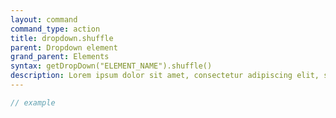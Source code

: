 ```yaml
---
layout: command
command_type: action
title: dropdown.shuffle
parent: Dropdown element
grand_parent: Elements
syntax: getDropDown("ELEMENT_NAME").shuffle()
description: Lorem ipsum dolor sit amet, consectetur adipiscing elit, sed do eiusmod tempor incididunt ut labore et dolore magna aliqua. Ut enim ad minim veniam, quis nostrud exercitation ullamco laboris nisi ut aliquip ex ea commodo consequat.
---
```


```javascript
// example
```
